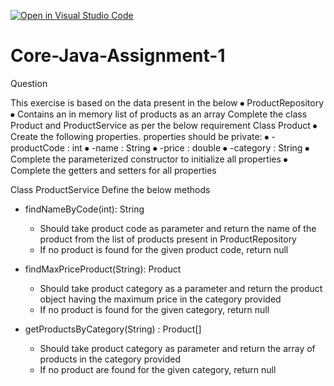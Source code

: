 [![Open in Visual Studio Code](https://classroom.github.com/assets/open-in-vscode-c66648af7eb3fe8bc4f294546bfd86ef473780cde1dea487d3c4ff354943c9ae.svg)](https://classroom.github.com/online_ide?assignment_repo_id=7942031&assignment_repo_type=AssignmentRepo)
# Core-Java-Assignment-1

Question 

This exercise is based on the data present in the below
⦁ ProductRepository
⦁ Contains an in memory list of products as an array
Complete the class Product and ProductService as per the below requirement
Class Product
⦁ Create the following properties. properties should be private:
⦁ -productCode : int
⦁   -name        : String
⦁   -price       : double
⦁   -category    : String
⦁ Complete the parameterized constructor to initialize all properties
⦁ Complete the getters and setters for all properties

Class ProductService
Define the below methods
+ findNameByCode(int): String
    - Should take product code as parameter and return the name of the product from the list of products present in ProductRepository
    - If no product is found for the given product code, return null

+ findMaxPriceProduct(String): Product
    - Should take product category as a parameter and return the product object having the maximum price in the category provided
    - If no product is found for the given category, return null

+ getProductsByCategory(String) : Product[]
    - Should take product category as parameter and return the array of products in the category provided
    - If no product are found for the given category, return null
